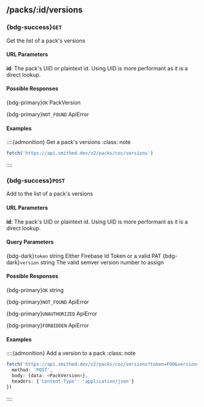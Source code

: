 ## /packs/:id/versions
### {bdg-success}`GET`

Get the list of a pack's versions
#### URL Parameters<div class='sd-bg-secondary' style='width: 95%; height: 1px; margin: 0em 0em 0.1em 0em'></div>
**id**:
The pack's UID or plaintext id. Using UID is more performant as it is a direct lookup.

#### Possible Responses<div class='sd-bg-secondary' style='width: 95%; height: 1px; margin: 0em 0em 0.1em 0em'></div>
{bdg-primary}`OK` <label class="sd-text-secondary">PackVersion</label>

{bdg-primary}`NOT_FOUND` <label class="sd-text-secondary">ApiError</label>

#### Examples<div class='sd-bg-secondary' style='width: 95%; height: 1px; margin: 0em 0em 0.1em 0em'></div>
::::{admonition} Get a pack's versions
    :class: note        
```ts
fetch('https://api.smithed.dev/v2/packs/coc/versions')
```
::::

### {bdg-success}`POST`

Add to the list of a pack's versions
#### URL Parameters<div class='sd-bg-secondary' style='width: 95%; height: 1px; margin: 0em 0em 0.1em 0em'></div>
**id**:
The pack's UID or plaintext id. Using UID is more performant as it is a direct lookup.
#### Query Parameters<div class='sd-bg-secondary' style='width: 95%; height: 1px; margin: 0em 0em 0.1em 0em'></div>
{bdg-dark}`token` <label class="sd-text-secondary">string</label>
Either Firebase Id Token or a valid PAT
{bdg-dark}`version` <label class="sd-text-secondary">string</label>
The valid semver version number to assign
#### Possible Responses<div class='sd-bg-secondary' style='width: 95%; height: 1px; margin: 0em 0em 0.1em 0em'></div>
{bdg-primary}`OK` <label class="sd-text-secondary">string</label>

{bdg-primary}`NOT_FOUND` <label class="sd-text-secondary">ApiError</label>

{bdg-primary}`UNAUTHORIZED` <label class="sd-text-secondary">ApiError</label>

{bdg-primary}`FORBIDDEN` <label class="sd-text-secondary">ApiError</label>

#### Examples<div class='sd-bg-secondary' style='width: 95%; height: 1px; margin: 0em 0em 0.1em 0em'></div>
::::{admonition} Add a version to a pack
    :class: note        
```ts
fetch('https://api.smithed.dev/v2/packs/coc/versions?token=FOO&version=0.0.1', {
  method: 'POST',
  body: {data: <PackVersion>},
  headers: {'Content-Type': 'application/json'}
})
```
::::

